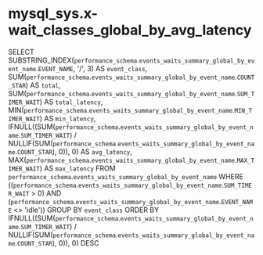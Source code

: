 # mysql_sys.x-wait_classes_global_by_avg_latency

SELECT 
    SUBSTRING_INDEX(`performance_schema`.`events_waits_summary_global_by_event_name`.`EVENT_NAME`,
            '/',
            3) AS `event_class`,
    SUM(`performance_schema`.`events_waits_summary_global_by_event_name`.`COUNT_STAR`) AS `total`,
    SUM(`performance_schema`.`events_waits_summary_global_by_event_name`.`SUM_TIMER_WAIT`) AS `total_latency`,
    MIN(`performance_schema`.`events_waits_summary_global_by_event_name`.`MIN_TIMER_WAIT`) AS `min_latency`,
    IFNULL((SUM(`performance_schema`.`events_waits_summary_global_by_event_name`.`SUM_TIMER_WAIT`) / NULLIF(SUM(`performance_schema`.`events_waits_summary_global_by_event_name`.`COUNT_STAR`),
                    0)),
            0) AS `avg_latency`,
    MAX(`performance_schema`.`events_waits_summary_global_by_event_name`.`MAX_TIMER_WAIT`) AS `max_latency`
FROM
    `performance_schema`.`events_waits_summary_global_by_event_name`
WHERE
    ((`performance_schema`.`events_waits_summary_global_by_event_name`.`SUM_TIMER_WAIT` > 0)
        AND (`performance_schema`.`events_waits_summary_global_by_event_name`.`EVENT_NAME` <> 'idle'))
GROUP BY `event_class`
ORDER BY IFNULL((SUM(`performance_schema`.`events_waits_summary_global_by_event_name`.`SUM_TIMER_WAIT`) / NULLIF(SUM(`performance_schema`.`events_waits_summary_global_by_event_name`.`COUNT_STAR`),
                0)),
        0) DESC
